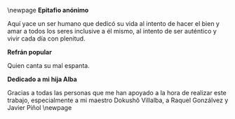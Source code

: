 \newpage
**Epitafio anónimo**

Aquí yace un ser humano que dedicó su vida al
intento de hacer el bien y amar a todos los seres
inclusive a él mismo, al intento de ser auténtico
y vivir cada día con plenitud.



**Refrán popular**

Quien canta su mal espanta.




**Dedicado a mi hija Alba**






Gracias a todas las personas que me han apoyado a la hora de realizar este
trabajo, especialmente a mi maestro Dokushô Villalba,
a Raquel Gonzálvez y Javier Piñol
\newpage